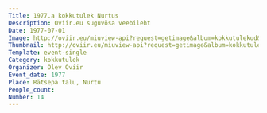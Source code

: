 ```yaml
---
Title: 1977.a kokkutulek Nurtus
Description: Oviir.eu suguvõsa veebileht
Date: 1977-07-01
Image: http://oviir.eu/miuview-api?request=getimage&album=kokkutulekud&item=1977-14.-kokkutulek-nurtus-olev-oviiri-juures-rtsepal.jpg&size=1200&mode=longest
Thumbnail: http://oviir.eu/miuview-api?request=getimage&album=kokkutulekud&item=1977-14.-kokkutulek-nurtus-olev-oviiri-juures-rtsepal.jpg&size=600&mode=square
Template: event-single
Category: kokkutulek
Organizer: Olev Oviir
Event_date: 1977
Place: Rätsepa talu, Nurtu
People_count:
Number: 14
---
```

